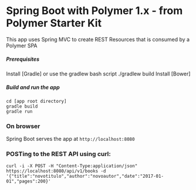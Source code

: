 # Spring Boot with Polymer 1.x - from Polymer Starter Kit

This app uses Spring MVC to create REST Resources that is consumed by a Polymer SPA

##### Prerequisites

Install [Gradle] or use the gradlew bash script ./gradlew build
Install [Bower]   

##### Build and run the app
    
    cd [app root directory]
    gradle build
    gradle run

### On browser

Spring Boot serves the app at `http://localhost:8080`

### POSTing to the REST API using curl:

    curl -i -X POST -H "Content-Type:application/json" https://localhost:8080/api/v1/books -d '{"title":"novotitulo","author":"novoautor","date":"2017-01-01","pages":200}'